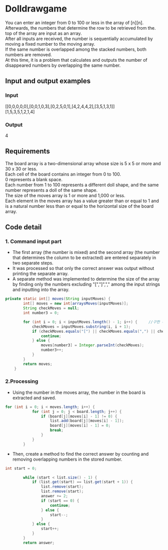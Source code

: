 # Dolldrawgame #  
  

You can enter an integer from 0 to 100 or less in the array of [n][n].  
Afterwards, the numbers that determine the row to be retrieved from the. top of the array are input as an array.  
After all inputs are received, the number is sequentially accumulated by moving a fixed number to the moving array.  
If the same number is overlapped among the stacked numbers, both numbers are removed.  
At this time, it is a problem that calculates and outputs the number of disappeared numbers by overlapping the same number.  

## Input and output examples ##  
  
### Input ###
[[0,0,0,0,0],[0,0,1,0,3],[0,2,5,0,1],[4,2,4,4,2],[3,5,1,3,1]]  
[1,5,3,5,1,2,1,4]  
  
### Output ###  
  
4  
  

## Requirements ##  
  
The board array is a two-dimensional array whose size is 5 x 5 or more and 30 x 30 or less.  
Each cell of the board contains an integer from 0 to 100.  
0 represents a blank space.  
Each number from 1 to 100 represents a different doll shape, and the same number represents a doll of the same shape.  
The size of the moves array is 1 or more and 1,000 or less.  
Each element in the moves array has a value greater than or equal to 1 and is a natural number less than or equal to the horizontal size of the board array.  
  
  
## Code detail ##  
  
### 1. Command input part ###  
  
 * The first array (the number is mixed) and the second array (the number that determines the column to be extracted) are entered separately in two separate steps.  
 * It was processed so that only the correct answer was output without printing the separate array.  
 * A separate method was implemented to determine the size of the array by finding only the numbers excluding "[","]","," among the input strings and inputting into the array.  
```java
private static int[] moves(String inputMoves) {
        int[] moves = new int[arraysMoves(inputMoves)];
        String checkMoves = null;
        int number3 = 0;

        for (int i = 0; i < inputMoves.length() - 1; i++) {     //구한 배열에 맞춰서 움직이는 수를 배열에 넣어줌
            checkMoves = inputMoves.substring(i, i + 1);
            if (checkMoves.equals("[") || checkMoves.equals(",") || checkMoves.equals("]")) {
                continue;
            } else {
                moves[number3] = Integer.parseInt(checkMoves);
                number3++;
            }
        }
        return moves;
    }
```


### 2.Processing ###  
  
 * Using the number in the moves array, the number in the board is extracted and saved.  
```java
for (int i = 0; i < moves.length; i++) {
            for (int j = 0; j < board.length; j++) {
                if (board[j][moves[i] - 1] != 0) {
                    list.add(board[j][moves[i] - 1]);
                    board[j][moves[i] - 1] = 0;
                    break;
                }
            }
        }
```
 * Then, create a method to find the correct answer by counting and removing overlapping numbers in the stored number.
```java
int start = 0;

        while (start < list.size() - 1) {
            if (list.get(start) == list.get(start + 1)) {
                list.remove(start);
                list.remove(start);
                answer += 2;
                if (start == 0) {
                    continue;
                } else {
                    start--;
                }
            } else {
                start++;
            }
        }
        return answer;
```
